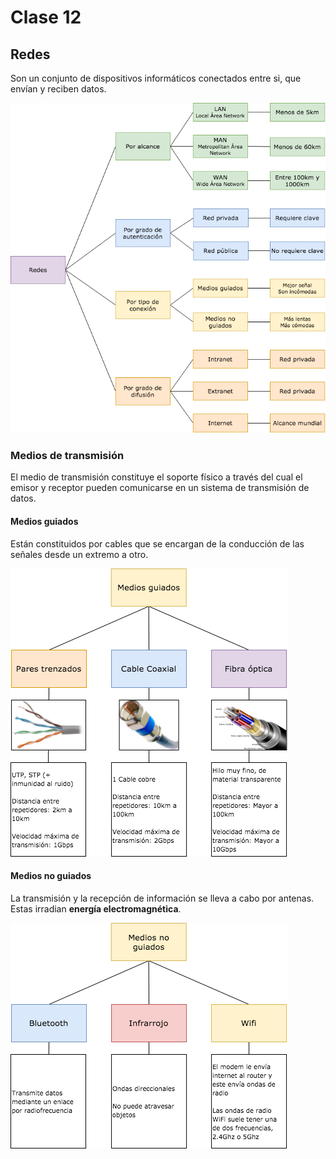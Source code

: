 # Clase 12

## Redes

Son un conjunto de dispositivos informáticos conectados entre si, que envían y reciben datos.

![categoría de redes](redes_categoria.png)

### Medios de transmisión

El medio de transmisión constituye el soporte físico a través del cual el emisor y receptor pueden comunicarse en un sistema de transmisión de datos.

#### Medios guiados

Están constituidos por cables que se encargan de la conducción de las señales desde un extremo a otro.

![medios guiados](medios_guiados.png)

#### Medios no guiados

La transmisión y la recepción de información se lleva a cabo por antenas. Estas irradian **energía electromagnética**.

![medios no guiados](medios_no_guiados.png)